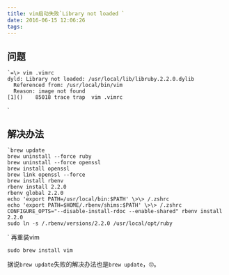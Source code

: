 ```yaml
---
title: vim启动失败`Library not loaded `
date: 2016-06-15 12:06:26
tags:
---
```


## 问题

```
`=\> vim .vimrc
dyld: Library not loaded: /usr/local/lib/libruby.2.2.0.dylib
  Referenced from: /usr/local/bin/vim
  Reason: image not found
[1]()    85018 trace trap  vim .vimrc
```
\`
## 解决办法
```
`brew update
brew uninstall --force ruby
brew uninstall --force openssl
brew install openssl
brew link openssl --force
brew install rbenv
rbenv install 2.2.0
rbenv global 2.2.0
echo 'export PATH=/usr/local/bin:$PATH' \>\> /.zshrc
echo 'export PATH=$HOME/.rbenv/shims:$PATH' \>\> /.zshrc
CONFIGURE_OPTS="--disable-install-rdoc --enable-shared" rbenv install 2.2.0
sudo ln -s /.rbenv/versions/2.2.0 /usr/local/opt/ruby
```
\`
再重装vim

`sudo brew install vim`

据说`brew update`失败的解决办法也是`brew update`，🙄️。
